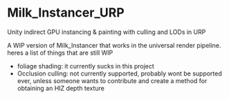 # Milk_Instancer_URP
 Unity indirect GPU instancing & painting with culling and LODs in URP

A WIP version of Milk_Instancer that works in the universal render pipeline. heres a list of things that are still WIP
 - foliage shading: it currently sucks in this project
 - Occlusion culling: not currently supported, probably wont be supported ever, unless someone wants to contribute and create a method for obtaining an HIZ depth texture
